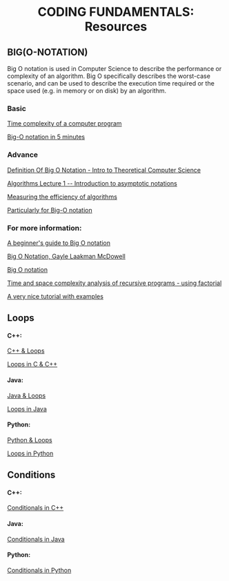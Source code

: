 <h1 align="center">CODING FUNDAMENTALS: Resources</h1>



<h2 align="left">BIG(O-NOTATION)</h2>

<p>Big O notation is used in Computer Science to describe the performance or complexity of an algorithm. Big O specifically describes the worst-case scenario, and can be used to describe the execution time required or the space used (e.g. in memory or on disk) by an algorithm.</p>





<h3 align = "left">Basic</h3>

<a href="https://www.youtube.com/watch?v=V42FBiohc6c&list=PL2_aWCzGMAwI9HK8YPVBjElbLbI3ufctn" target="blank">Time complexity of a computer program</a>


<a href="https://www.youtube.com/watch?v=__vX2sjlpXU" target="blank">Big-O notation in 5 minutes</a>
<br>


<h3 align="left">Advance</h3>

<a href="https://www.youtube.com/watch?v=i1F_Uu0bYCc" target="blank">Definition Of Big O Notation - Intro to Theoretical Computer Science</a>


<a href="https://www.youtube.com/watch?v=aGjL7YXI31Q" target="blank">Algorithms Lecture 1 -- Introduction to asymptotic notations</a>


<a href="https://www.iarcs.org.in/inoi/online-study-material/topics/efficiency.php" target="blank">Measuring the efficiency of algorithms</a>


<a href="https://runestone.academy/runestone/books/published/pythonds/AlgorithmAnalysis/toctree.html" target="blank">Particularly for Big-O notation</a>







<h3 align="left">For more information:</h3>

<a href="https://rob-bell.net/2009/06/a-beginners-guide-to-big-o-notation/" target="blank">A beginner's guide to Big O notation</a>


<a href="https://www.youtube.com/watch?v=v4cd1O4zkGw" target="blank">Big O Notation, Gayle Laakman McDowell</a>


<a href="http://web.mit.edu/16.070/www/lecture/big_o.pdf" target="blank">Big O notation</a>


<a href="https://www.youtube.com/watch?v=ncpTxqK35PI" target="blank">Time and space complexity analysis of recursive programs - using factorial</a>


<a href="https://web.archive.org/web/20171215122943/http://eniac.cs.qc.cuny.edu/andrew/csci700/lecture2.pdf" target="blank">A very nice tutorial with examples</a>



<h2 align="left">Loops</h2>

<h4 align="left">C++:</h4>

<a href="https://www.tutorialspoint.com/cplusplus/cpp_loop_types.htm" target="blank">C++ & Loops</a>

<a href="https://www.geeksforgeeks.org/loops-in-c-and-cpp/" target="blank">Loops in C & C++</a>

<h4 align="left">Java:</h4>

<a href="https://www.javatpoint.com/java-for-loop" target="blank">Java & Loops</a>

<a href="https://www.geeksforgeeks.org/loops-in-java/" target="blank">Loops in Java</a>


<h4 align="left">Python:</h4>

<a href="https://www.tutorialspoint.com/python/python_loops.htm" target="blank">Python & Loops</a>

<a href="https://www.geeksforgeeks.org/loops-in-python/" target="blank">Loops in Python</a>

<h2 align ="left">Conditions</h2>
 
<h4 align="left">C++:</h4>

<a href="https://www.tutorialspoint.com/python/python_loops.htm" target="blank">Conditionals in C++</a>

<h4 align="left">Java:</h4>

<a href="https://www.tutorialspoint.com/python/python_loops.htm" target="blank">Conditionals in Java</a>

<h4 align="left">Python:</h4>

<a href="https://www.tutorialspoint.com/python/python_loops.htm" target="blank">Conditionals in Python</a>

